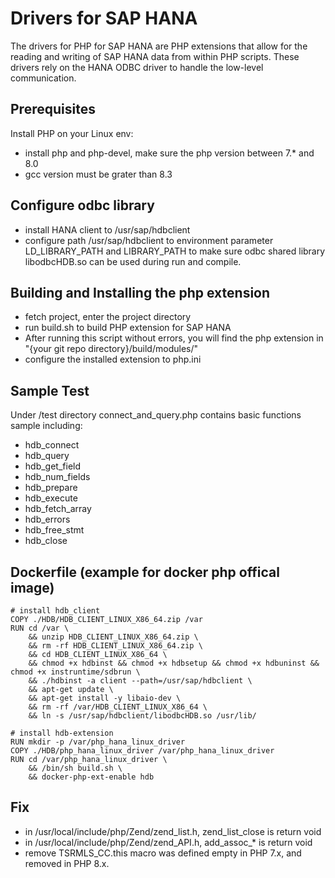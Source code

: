 # Drivers for SAP HANA
The drivers for PHP for SAP HANA are PHP extensions that allow for the 
reading and writing of SAP HANA data from within PHP scripts. These drivers 
rely on the HANA ODBC driver to handle the low-level communication.

## Prerequisites
Install PHP on your Linux env:
* install php and php-devel, make sure the php version between 7.* and 8.0
* gcc version must be grater than 8.3

## Configure odbc library
* install HANA client to /usr/sap/hdbclient
* configure path /usr/sap/hdbclient to environment parameter LD_LIBRARY_PATH and LIBRARY_PATH to make sure odbc shared library libodbcHDB.so can be used during run and compile.

## Building and Installing the php extension
* fetch project, enter the project directory
* run build.sh to build PHP extension for SAP HANA
* After running this script without errors, you will find the php extension in "{your git repo directory}/build/modules/"
* configure the installed extension to php.ini

## Sample Test 
Under /test directory connect_and_query.php contains basic functions sample including:
 * hdb_connect 
 * hdb_query
 * hdb_get_field
 * hdb_num_fields
 * hdb_prepare
 * hdb_execute
 * hdb_fetch_array
 * hdb_errors
 * hdb_free_stmt
 * hdb_close

## Dockerfile (example for docker php offical image)
```
# install hdb_client
COPY ./HDB/HDB_CLIENT_LINUX_X86_64.zip /var
RUN cd /var \ 
    && unzip HDB_CLIENT_LINUX_X86_64.zip \ 
    && rm -rf HDB_CLIENT_LINUX_X86_64.zip \ 
    && cd HDB_CLIENT_LINUX_X86_64 \ 
    && chmod +x hdbinst && chmod +x hdbsetup && chmod +x hdbuninst && chmod +x instruntime/sdbrun \ 
    && ./hdbinst -a client --path=/usr/sap/hdbclient \ 
    && apt-get update \ 
    && apt-get install -y libaio-dev \ 
    && rm -rf /var/HDB_CLIENT_LINUX_X86_64 \ 
    && ln -s /usr/sap/hdbclient/libodbcHDB.so /usr/lib/

# install hdb-extension
RUN mkdir -p /var/php_hana_linux_driver
COPY ./HDB/php_hana_linux_driver /var/php_hana_linux_driver
RUN cd /var/php_hana_linux_driver \ 
    && /bin/sh build.sh \
    && docker-php-ext-enable hdb
```

## Fix
* in /usr/local/include/php/Zend/zend_list.h, zend_list_close is return void
* in /usr/local/include/php/Zend/zend_API.h, add_assoc_* is return void
* remove TSRMLS_CC.this macro was defined empty in PHP 7.x, and removed in PHP 8.x.